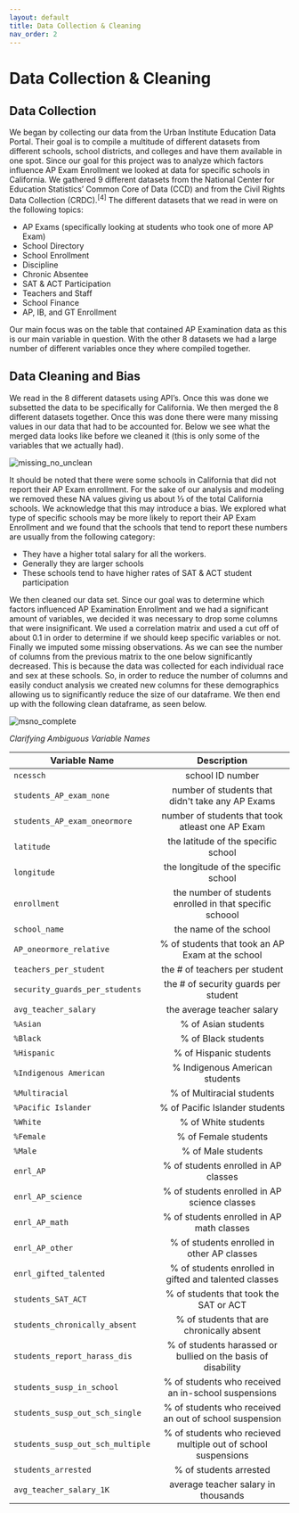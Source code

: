 ```yaml
---
layout: default
title: Data Collection & Cleaning
nav_order: 2
---
```


# Data Collection & Cleaning 

## Data Collection 

We began by collecting our data from the Urban Institute Education Data Portal. Their goal is to compile a multitude of different datasets from different schools, school districts, and colleges and have them available in one spot. Since our goal for this project  was to analyze which factors influence AP Exam Enrollment we looked at data for specific schools in California. We gathered 9 different datasets from the National Center for Education Statistics’ Common Core of Data (CCD) and from the Civil Rights Data Collection (CRDC).<sup>[4]</sup> The different datasets that we read in were on the following topics:

- AP Exams  (specifically looking at students who took one of more AP Exam) 
- School Directory
- School Enrollment  
- Discipline 
- Chronic Absentee 
- SAT & ACT Participation 
- Teachers and Staff
- School Finance 
- AP, IB, and GT Enrollment 

Our main focus was on the table that contained AP Examination data as this is our main variable in question. With the other 8 datasets we had a large number of different variables once they where compiled together. 

## Data Cleaning and Bias 

We read in the 8 different datasets using API’s. Once this was done we subsetted the data to be specifically for California. We then merged the 8 different datasets together. Once this was done there were many missing values in our data that had to be accounted for. Below we see what the merged data looks like before we cleaned it (this is only some of the variables that we actually had). 

![missing_no_unclean](../../assets/images/missing_no_unclean.png) 

It should be noted that there were some schools in California that did not report their AP Exam enrollment. For the sake of our analysis and modeling we removed these NA values giving us about ⅓ of the total California schools. We acknowledge that this may introduce a bias. We explored what type of specific schools may be more likely to report their AP Exam Enrollment and we found that the schools that tend to report these numbers are usually from the following category: 

- They have a higher total salary for all the workers. 
- Generally they are larger schools 
- These schools tend to have higher rates of SAT & ACT student participation 


We then cleaned our data set. Since our goal was to determine which factors influenced AP Examination Enrollment and we had a significant amount of variables, we decided it was necessary to drop some columns that were insignificant. We used a correlation matrix and used a cut off of about 0.1 in order to determine if we should keep specific variables or not. Finally we imputed some missing observations. As we can see the number of columns from the previous matrix to the one below significantly decreased. This is because the data was collected for each individual race and sex at these schools. So, in order to reduce the number of columns and easily conduct analysis we created new columns for these demographics allowing us to significantly reduce the size of our dataframe. We then end up with the following clean dataframe, as seen below.  

![msno_complete](../../assets/images/msno_complete.png) 

*Clarifying Ambiguous Variable Names*

| Variable Name        | Description   | 
| ------------- |:-------------:| 
| `ncessch`      | school ID number | 
| `students_AP_exam_none`      | number of students that didn't take any AP Exams     |   
| `students_AP_exam_oneormore` | number of students that took atleast one AP Exam     | 
|`latitude` | the latitude of the specific school|
|`longitude`| the longitude of the specific school | 
| `enrollment` | the number of students enrolled in that specific schoool |
|`school_name` | the name of the school |
|`AP_oneormore_relative`      | % of students that took an AP Exam at the school |
|`teachers_per_student` | the # of teachers per student | 
|`security_guards_per_students` | the # of security guards per student | 
|`avg_teacher_salary` | the average teacher salary |
| `%Asian` | % of Asian students|
|`%Black` | % of Black students|
|`%Hispanic` | % of Hispanic students|
|`%Indigenous American`| % Indigenous American students|
|`%Multiracial` | % of Multiracial students|
|`%Pacific Islander` | % of Pacific Islander students| 
|`%White` | % of White students |
|`%Female`| % of Female students|
|`%Male`| % of Male students|
|`enrl_AP` | % of students enrolled in AP classes |
|`enrl_AP_science` | % of students enrolled in AP science classes |
|`enrl_AP_math` | % of students enrolled in AP math classes |
|`enrl_AP_other` | % of students enrolled in other AP classes |
|`enrl_gifted_talented` | % of students enrolled in gifted and talented classes |
|`students_SAT_ACT` | % of students that took the SAT or ACT |
|`students_chronically_absent` | % of students that are chronically absent |
|`students_report_harass_dis` | % of students harassed or bullied on the basis of disability|
|`students_susp_in_school`| % of students who received an in-school suspensions|
|`students_susp_out_sch_single` | % of students who received an out of school suspension|
|`students_susp_out_sch_multiple` | % of students who recieved multiple out of school suspensions|
|`students_arrested` | % of students arrested |
|`avg_teacher_salary_1K` | average teacher salary in thousands| 




